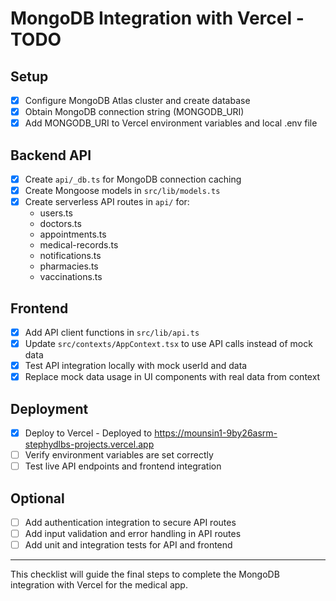 # MongoDB Integration with Vercel - TODO

## Setup
- [x] Configure MongoDB Atlas cluster and create database
- [x] Obtain MongoDB connection string (MONGODB_URI)
- [x] Add MONGODB_URI to Vercel environment variables and local .env file

## Backend API
- [x] Create `api/_db.ts` for MongoDB connection caching
- [x] Create Mongoose models in `src/lib/models.ts`
- [x] Create serverless API routes in `api/` for:
  - users.ts
  - doctors.ts
  - appointments.ts
  - medical-records.ts
  - notifications.ts
  - pharmacies.ts
  - vaccinations.ts

## Frontend
- [x] Add API client functions in `src/lib/api.ts`
- [x] Update `src/contexts/AppContext.tsx` to use API calls instead of mock data
- [x] Test API integration locally with mock userId and data
- [x] Replace mock data usage in UI components with real data from context

## Deployment
- [x] Deploy to Vercel - Deployed to https://mounsin1-9by26asrm-stephydlbs-projects.vercel.app
- [ ] Verify environment variables are set correctly
- [ ] Test live API endpoints and frontend integration

## Optional
- [ ] Add authentication integration to secure API routes
- [ ] Add input validation and error handling in API routes
- [ ] Add unit and integration tests for API and frontend

---

This checklist will guide the final steps to complete the MongoDB integration with Vercel for the medical app.
